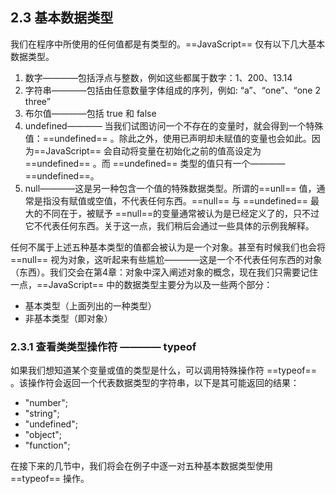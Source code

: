 ## 2.3 基本数据类型
我们在程序中所使用的任何值都是有类型的。==JavaScript== 仅有以下几大基本数据类型。
1. 数字————包括浮点与整数，例如这些都属于数字：1、200、13.14
2. 字符串————包括由任意数量字体组成的序列，例如: “a”、“one”、“one 2 three”
3. 布尔值————包括 true 和 false 
4. undefined———— 当我们试图访问一个不存在的变量时，就会得到一个特殊值：==undefined== 。除此之外，使用已声明却未赋值的变量也会如此。因为==JavaScript== 会自动将变量在初始化之前的值高设定为 ==undefined== 。而 ==undefined== 类型的值只有一个———— ==undefined==。
5. null————这是另一种包含一个值的特殊数据类型。所谓的==unll== 值，通常是指没有赋值或空值，不代表任何东西。==null== 与 ==undefined== 最大的不同在于，被赋予 ==null==的变量通常被认为是已经定义了的，只不过它不代表任何东西。关于这一点，我们稍后会通过一些具体的示例我解释。

任何不属于上述五种基本类型的值都会被认为是一个对象。甚至有时候我们也会将 ==null== 视为对象，这听起来有些尴尬————这是一个不代表任何东西的对象（东西）。我们交会在第4章：对象中深入阐述对象的概念，现在我们只需要记住一点，==JavaScript== 中的数据类型主要分为以及一些两个部分：
- 基本类型（上面列出的一种类型）
- 非基本类型（即对象）

### 2.3.1 查看类类型操作符 ———— typeof
如果我们想知道某个变量或值的类型是什么，可以调用特殊操作符 ==typeof== 。该操作符会返回一个代表数据类型的字符串，以下是其可能返回的结果：
- "number";
- "string";
- "undefined";
- "object";
- "function";

在接下来的几节中，我们将会在例子中逐一对五种基本数据类型使用 ==typeof== 操作。










